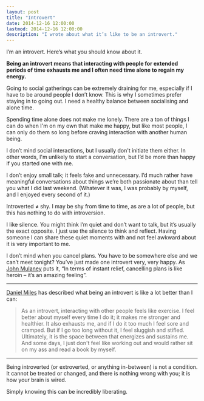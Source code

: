 ```yaml
---
layout: post
title: "Introvert"
date: 2014-12-16 12:00:00
lastmod: 2014-12-16 12:00:00
description: "I wrote about what it’s like to be an introvert."
---
```


I’m an introvert. Here’s what you should know about it.

**Being an introvert means that interacting with people for extended periods of time exhausts me and I often need time alone to regain my energy.**

Going to social gatherings can be extremely draining for me, especially if I have to be around people I don’t know. This is why I sometimes prefer staying in to going out. I need a healthy balance between socialising and alone time.

Spending time alone does not make me lonely. There are a ton of things I can do when I'm on my own that make me happy, but like most people, I can only do them so long before craving interaction with another human being.

I don’t mind social interactions, but I usually don't initiate them either. In other words, I'm unlikely to start a conversation, but I’d be more than happy if you started one with me.

I don’t enjoy small talk; it feels fake and unnecessary. I’d much rather have meaningful conversations about things we’re both passionate about than tell you what I did last weekend. (Whatever it was, I was probably by myself, and I enjoyed every second of it.)

Introverted ≠ shy. I may be shy from time to time, as are a lot of people, but this has nothing to do with introversion.

I like silence. You might think I’m quiet and don’t want to talk, but it’s usually the exact opposite. I just use the silence to think and reflect. Having someone I can share these quiet moments with and not feel awkward about it is very important to me.

I don’t mind when you cancel plans. You have to be somewhere else and we can’t meet tonight? You’ve just made one introvert very, very happy. As [John Mulaney](https://www.youtube.com/watch?v=vKaijlTs2Ns) puts it, “In terms of instant relief, cancelling plans is like heroin – it’s an amazing feeling”.

---

[Daniel Miles](http://www.quora.com/What-does-it-feel-like-to-be-an-introvert/answer/Daniel-Miles-2) has described what being an introvert is like a lot better than I can:

> As an introvert, interacting with other people feels like exercise. I feel better about myself every time I do it; it makes me stronger and healthier. It also exhausts me, and if I do it too much I feel sore and cramped. But if I go too long without it, I feel sluggish and stifled. Ultimately, it is the space between that energizes and sustains me. And some days, I just don't feel like working out and would rather sit on my ass and read a book by myself.

---

Being introverted (or extroverted, or anything in-between) is not a condition. It cannot be treated or changed, and there is nothing wrong with you; it is how your brain is wired.

Simply knowing this can be incredibly liberating.
